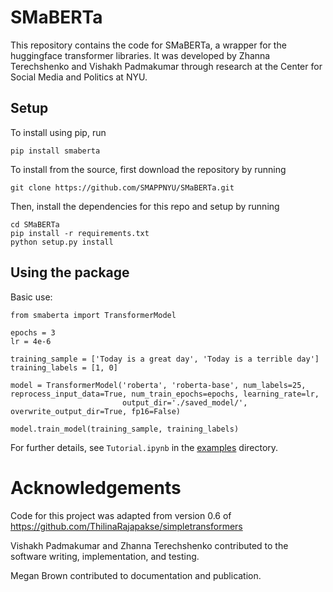 # SMaBERTa
This repository contains the code for SMaBERTa, a wrapper for the huggingface transformer libraries.
It was developed by Zhanna Terechshenko and Vishakh Padmakumar through research at the Center for 
Social Media and Politics at NYU.

## Setup

To install using pip, run
```
pip install smaberta
```

To install from the source, first download the repository by running 

```
git clone https://github.com/SMAPPNYU/SMaBERTa.git
```

Then, install the dependencies for this repo and setup by running
```
cd SMaBERTa
pip install -r requirements.txt
python setup.py install
```

## Using the package

Basic use:

```
from smaberta import TransformerModel

epochs = 3
lr = 4e-6

training_sample = ['Today is a great day', 'Today is a terrible day']
training_labels = [1, 0]

model = TransformerModel('roberta', 'roberta-base', num_labels=25, reprocess_input_data=True, num_train_epochs=epochs, learning_rate=lr,    
                         output_dir='./saved_model/', overwrite_output_dir=True, fp16=False)

model.train_model(training_sample, training_labels)

```

For further details, see `Tutorial.ipynb` in the [examples](https://github.com/SMAPPNYU/SMaBERTa/tree/master/examples) directory.

# Acknowledgements 

Code for this project was adapted from version 0.6 of https://github.com/ThilinaRajapakse/simpletransformers

Vishakh Padmakumar and Zhanna Terechshenko contributed to the software writing, implementation, and testing.

Megan Brown contributed to documentation and publication.
